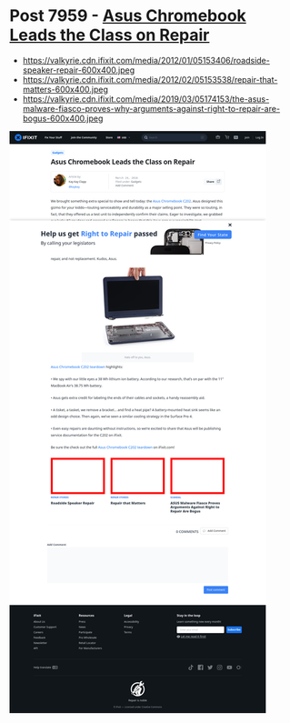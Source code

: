 # Post 7959 - [Asus Chromebook Leads the Class on Repair](https://www.ifixit.com/News/7959/asus-chromebook-repair-c202)

- https://valkyrie.cdn.ifixit.com/media/2012/01/05153406/roadside-speaker-repair-600x400.jpeg
- https://valkyrie.cdn.ifixit.com/media/2012/02/05153538/repair-that-matters-600x400.jpeg
- https://valkyrie.cdn.ifixit.com/media/2019/03/05174153/the-asus-malware-fiasco-proves-why-arguments-against-right-to-repair-are-bogus-600x400.jpeg

![screencap](screenshots/9ac54f39-a068-47cf-b36b-3a1d3b97b99e.png)
